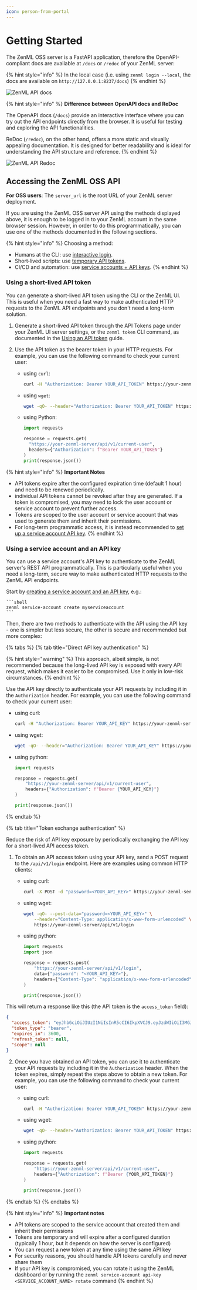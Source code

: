 ```yaml
---
icon: person-from-portal
---
```


# Getting Started

The ZenML OSS server is a FastAPI application, therefore the OpenAPI-compliant docs are available at `/docs` or `/redoc` of your ZenML server:

{% hint style="info" %}
In the local case (i.e. using `zenml login --local`, the docs are available on `http://127.0.0.1:8237/docs`)
{% endhint %}

![ZenML API docs](../../../.gitbook/assets/zenml_api_docs.png)

{% hint style="info" %}
**Difference between OpenAPI docs and ReDoc**

The OpenAPI docs (`/docs`) provide an interactive interface where you can try out the API endpoints directly from the browser. It is useful for testing and exploring the API functionalities.

ReDoc (`/redoc`), on the other hand, offers a more static and visually appealing documentation. It is designed for better readability and is ideal for understanding the API structure and reference.
{% endhint %}

![ZenML API Redoc](../../../.gitbook/assets/zenml_api_redoc.png)

## Accessing the ZenML OSS API

**For OSS users**: The `server_url` is the root URL of your ZenML server deployment.

If you are using the ZenML OSS server API using the methods displayed above, it is enough to be logged in to your ZenML account in the same browser session. However, in order to do this programmatically, you can use one of the methods documented in the following sections.

{% hint style="info" %}
Choosing a method:

- Humans at the CLI: use [interactive login](https://docs.zenml.io/how-to/manage-zenml-server/connecting-to-zenml/connect-in-with-your-user-interactive).
- Short‑lived scripts: use [temporary API tokens](https://docs.zenml.io/how-to/manage-zenml-server/connecting-to-zenml/connect-with-an-api-token).
- CI/CD and automation: use [service accounts + API keys](https://docs.zenml.io/how-to/manage-zenml-server/connecting-to-zenml/connect-with-a-service-account).
{% endhint %}

### Using a short-lived API token

You can generate a short-lived API token using the CLI or the ZenML UI. This is useful when you need a fast way to make authenticated HTTP requests to the ZenML API endpoints and you don't need a long-term solution.

1. Generate a short-lived API token through the API Tokens page under your ZenML UI server settings, or the `zenml token` CLI command, as documented in the [Using an API token](../../../how-to/manage-zenml-server/connecting-to-zenml/connect-with-an-api-token.md) guide.

2. Use the API token as the bearer token in your HTTP requests. For example, you can use the following command to check your current user:
   *   using `curl`:

       ```bash
       curl -H "Authorization: Bearer YOUR_API_TOKEN" https://your-zenml-server/api/v1/current-user
       ```
   *   using `wget`:

       ```bash
       wget -qO- --header="Authorization: Bearer YOUR_API_TOKEN" https://your-zenml-server/api/v1/current-user
       ```
   *   using Python:

       ```python
       import requests

       response = requests.get(
         "https://your-zenml-server/api/v1/current-user",
         headers={"Authorization": f"Bearer YOUR_API_TOKEN"}
       )
       print(response.json())
       ```

{% hint style="info" %}
**Important Notes**

* API tokens expire after the configured expiration time (default 1 hour) and need to be renewed periodically.
* individual API tokens cannot be revoked after they are generated. If a token is compromised, you may need to lock the user account or service account to prevent further access.
* Tokens are scoped to the user account or service account that was used to generate them and inherit their permissions.
* For long-term programmatic access, it is instead recommended to [set up a service account API key](./#using-a-service-account-and-an-api-key).
{% endhint %}

### Using a service account and an API key

You can use a service account's API key to authenticate to the ZenML server's REST API programmatically. This is particularly useful when you need a long-term, secure way to make authenticated HTTP requests to the ZenML API endpoints.

Start by [creating a service account and an API key](https://docs.zenml.io/how-to/manage-zenml-server/connecting-to-zenml/connect-with-a-service-account), e.g.:

    ```shell
    zenml service-account create myserviceaccount
    ```

Then, there are two methods to authenticate with the API using the API key - one is simpler but less secure, the other is secure and recommended but more complex:

{% tabs %}
{% tab title="Direct API key authentication" %}

{% hint style="warning" %}
This approach, albeit simple, is not recommended because the long-lived API key is exposed with every API request, which makes it easier to be compromised. Use it only in low-risk circumstances.
{% endhint %}

Use the API key directly to authenticate your API requests by including it in the `Authorization` header. For example, you can use the following command to check your current user:

   *   using curl:

       ```bash
       curl -H "Authorization: Bearer YOUR_API_KEY" https://your-zenml-server/api/v1/current-user
       ```
   *   using wget:

       ```bash
       wget -qO- --header="Authorization: Bearer YOUR_API_KEY" https://your-zenml-server/api/v1/current-user
       ```
   *   using python:

       ```python
       import requests

       response = requests.get(
           "https://your-zenml-server/api/v1/current-user",
           headers={"Authorization": f"Bearer {YOUR_API_KEY}"}
       )

       print(response.json())
       ```

{% endtab %}

{% tab title="Token exchange authentication" %}

Reduce the risk of API key exposure by periodically exchanging the API key for a short-lived API access token.

1. To obtain an API access token using your API key, send a POST request to the `/api/v1/login` endpoint. Here are examples using common HTTP clients:
   *   using curl:

       ```bash
       curl -X POST -d "password=<YOUR_API_KEY>" https://your-zenml-server/api/v1/login
       ```
   *   using wget:

       ```bash
       wget -qO- --post-data="password=<YOUR_API_KEY>" \
           --header="Content-Type: application/x-www-form-urlencoded" \
           https://your-zenml-server/api/v1/login
       ```
   *   using python:

       ```python
       import requests
       import json

       response = requests.post(
           "https://your-zenml-server/api/v1/login",
           data={"password": "<YOUR_API_KEY>"},
           headers={"Content-Type": "application/x-www-form-urlencoded"}
       )

       print(response.json())
       ```

This will return a response like this (the API token is the `access_token` field):

```json
{
  "access_token": "eyJhbGciOiJIUzI1NiIsInR5cCI6IkpXVCJ9.eyJzdWIiOiI3MGJjZTg5NC1hN2VjLTRkOTYtYjE1Ny1kOTZkYWY5ZWM2M2IiLCJpc3MiOiJmMGQ5NjI1Ni04YmQyLTQxZDctOWVjZi0xMmYwM2JmYTVlMTYiLCJhdWQiOiJmMGQ5NjI1Ni04YmQyLTQxZDctOWVjZi0xMmYwM2JmYTVlMTYiLCJleHAiOjE3MTk0MDk0NjAsImFwaV9rZXlfaWQiOiIzNDkyM2U0NS0zMGFlLTRkMjctODZiZS0wZGRhNTdkMjA5MDcifQ.ByB1ngCPtBenGE6UugsWC6Blga3qPqkAiPJUSFDR-u4",
  "token_type": "bearer",
  "expires_in": 3600,
  "refresh_token": null,
  "scope": null
}
```

2. Once you have obtained an API token, you can use it to authenticate your API requests by including it in the `Authorization` header. When the token expires, simply repeat the steps above to obtain a new token. For example, you can use the following command to check your current user:
   *   using curl:

       ```bash
       curl -H "Authorization: Bearer YOUR_API_TOKEN" https://your-zenml-server/api/v1/current-user
       ```
   *   using wget:

       ```bash
       wget -qO- --header="Authorization: Bearer YOUR_API_TOKEN" https://your-zenml-server/api/v1/current-user
       ```
   *   using python:

       ```python
       import requests

       response = requests.get(
           "https://your-zenml-server/api/v1/current-user",
           headers={"Authorization": f"Bearer {YOUR_API_TOKEN}"}
       )

       print(response.json())
       ```

{% endtab %}
{% endtabs %}

{% hint style="info" %}
**Important notes**

* API tokens are scoped to the service account that created them and inherit their permissions
* Tokens are temporary and will expire after a configured duration (typically 1 hour, but it depends on how the server is configured)
* You can request a new token at any time using the same API key
* For security reasons, you should handle API tokens carefully and never share them
* If your API key is compromised, you can rotate it using the ZenML dashboard or by running the `zenml service-account api-key <SERVICE_ACCOUNT_NAME> rotate` command
{% endhint %}
